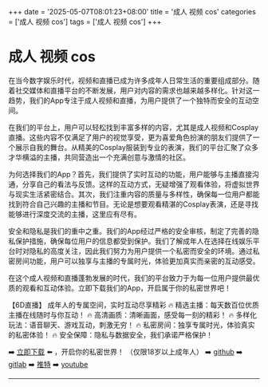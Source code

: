 +++
date = '2025-05-07T08:01:23+08:00'
title = '成人 视频 cos'
categories = ['成人 视频 cos']
tags = ['成人 视频 cos']
+++

# 成人 视频 cos

在当今数字娱乐时代，视频和直播已成为许多成年人日常生活的重要组成部分。随着社交媒体和直播平台的不断发展，用户对内容的需求也越来越多样化。针对这一趋势，我们的App专注于成人视频和直播，为用户提供了一个独特而安全的互动空间。

在我们的平台上，用户可以轻松找到丰富多样的内容，尤其是成人视频和Cosplay直播。这些内容不仅满足了用户的视觉享受，更为喜爱角色扮演的朋友们提供了一个展示自我的舞台。从精美的Cosplay服装到专业的表演，我们的平台汇聚了众多才华横溢的主播，共同营造出一个充满创意与激情的社区。

为何选择我们的App？首先，我们提供了实时互动的功能，用户能够与主播直接沟通，分享自己的看法与反馈。这样的互动方式，无疑增强了观看体验，将虚拟世界与现实生活紧密结合。其次，我们注重内容的质量与多样性，确保每一位用户都能找到符合自己兴趣的主播和节目。无论是想要观看精湛的Cosplay表演，还是寻找能够进行深度交流的主播，这里应有尽有。

安全和隐私是我们的重中之重。我们的App经过严格的安全审核，制定了完善的隐私保护措施，确保每位用户的信息都受到保护。我们了解成年人在选择在线娱乐平台时对隐私的高度关注，因此我们努力为用户提供一个私密而安全的环境。通过私密房间功能，用户可以独享与主播的专属时光，体验更加真实而亲密的互动感受。

在这个成人视频和直播蓬勃发展的时代，我们的平台致力于为每一位用户提供最优质的观看和互动体验。立即下载我们的App，开启属于你的私密世界吧！

【6D直播】
成年人的专属空间，实时互动尽享精彩
🔥 精选主播：每天数百位优质主播在线随时与你互动！
🔥 高清画质：清晰画面，感受每一刻的精彩！
🔥 多样化玩法：语音聊天、游戏互动，刺激无穷！
🔥 私密房间：独享专属时光，体验真实的私密体验！
🔥 安全保障：隐私与数据安全，我们承诺严格保护！

➡️ [立即下载](https://down123.s3.ap-east-1.amazonaws.com/down/down.html?channelCode=blog) ⬅️ ，开启你的私密世界！
（仅限18岁以上成年人）
➡️ [github](https://aldult-live.github.io/)
➡️ [gitlab](https://seo-09598d.gitlab.io/)
➡️ [推特](https://x.com/wegame33)
➡️ [youtube](https://www.youtube.com/@6Dlive)

---
